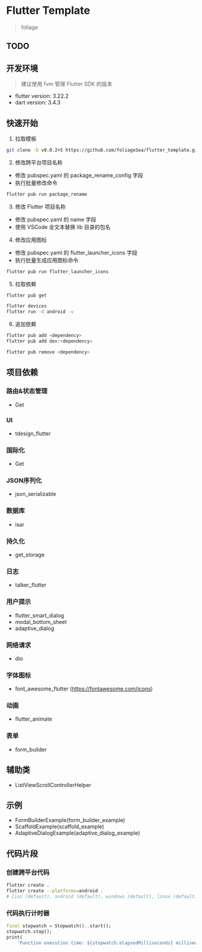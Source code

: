 # Flutter Template
> foliage

## TODO


## 开发环境
> 建议使用 fvm 管理 Flutter SDK 的版本
- flutter version: 3.22.2
- dart version: 3.4.3

## 快速开始
1. 拉取模板
```bash
git clone -b v0.0.2+5 https://github.com/foliageSea/flutter_template.git flutter_template
```

2. 修改跨平台项目名称
- 修改 pubspec.yaml 的 package_rename_config 字段
- 执行批量修改命令
```bash
flutter pub run package_rename
```

3. 修改 Flutter 项目名称
- 修改 pubspec.yaml 的 name 字段
- 使用 VSCode 全文本替换 lib 目录的包名

4. 修改应用图标
- 修改 pubspec.yaml 的 flutter_launcher_icons 字段
- 执行批量生成应用图标命令
```bash
flutter pub run flutter_launcher_icons
```

5. 拉取依赖
```bash
flutter pub get

flutter devices
flutter run -d android -v
```

6. 追加依赖
```bash
flutter pub add <dependency>
flutter pub add dev:<dependency>

flutter pub remove <dependency>
```
## 项目依赖

### 路由&状态管理
- Get

### UI
- tdesign_flutter

### 国际化
- Get

### JSON序列化
- json_serializable

### 数据库
- isar

### 持久化
- get_storage

### 日志
- talker_flutter

### 用户提示
- flutter_smart_dialog
- modal_bottom_sheet
- adaptive_dialog

### 网络请求
- dio

### 字体图标
- font_awesome_flutter (https://fontawesome.com/icons)

### 动画
- flutter_animate

### 表单
- form_builder

## 辅助类
- ListViewScrollControllerHelper

## 示例
- FormBuilderExample(form_builder_example)
- ScaffoldExample(scaffold_example)
- AdaptiveDialogExample(adaptive_dialog_example)

## 代码片段

### 创建跨平台代码
```bash
flutter create .
flutter create --platforms=android .
# [ios (default), android (default), windows (default), linux (default), macos (default), web(default)]
```

### 代码执行计时器
```dart
final stopwatch = Stopwatch()..start();
stopwatch.stop();
print(
    'Function execution time: ${stopwatch.elapsedMilliseconds} milliseconds');
```


